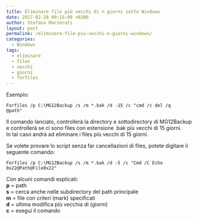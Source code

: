 ```yaml
---
title: Eliminare file più vecchi di n giorni sotto Windows
date: 2017-02-28 09:15:00 +0200
author: Stefano Marzorati
layout: post
permalink: /eliminare-file-piu-vecchi-n-giorni-windows/
categories:
  - Windows
tags:
  - eliminare
  - files
  - vecchi
  - giorni
  - forfiles
---
```

Esempio:   

<code>Forfiles /p C:\MG12Backup /s /m *.bak /d -15 /c "cmd /c del /q @path"</code>   

Il comando lanciato, controllerà la directory e sottodirectory di MG12Backup e controllerà se ci sono files con estensione .bak più vecchi di 15 giorni.   
In tal caso andrà ad eliminare i files più vecchi di 15 giorni.   

Se volete provare lo script senza far cancellazioni di files, potete digitare il seguente comando:   

<code>Forfiles /p C:\MG12Backup /s /m *.bak /d -5 /c "Cmd /C Echo 0x22@Path\@File0x22"</code>

Con alcuni comandi esplicati:   
**p** = path   
**s** = cerca anche nelle subdirectory del path principale   
**m** = file con criteri (mark) specificati   
**d** = ultima modifica più vecchia di (giorni)   
**c** = esegui il comando   
<BR>